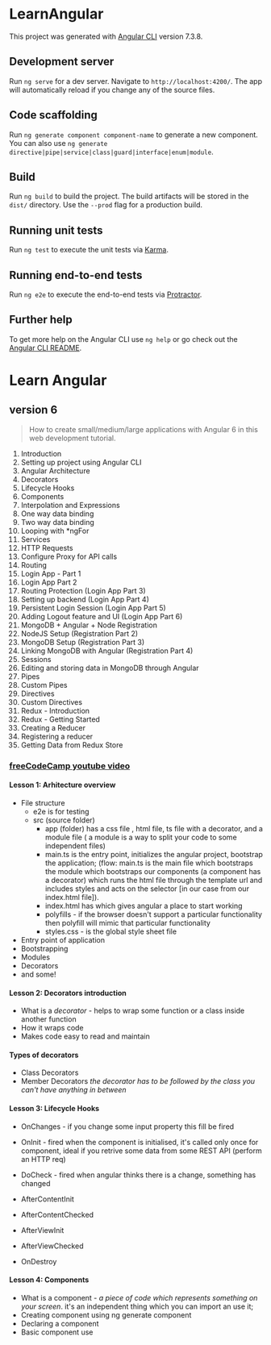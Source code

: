 # LearnAngular

This project was generated with [Angular CLI](https://github.com/angular/angular-cli) version 7.3.8.

## Development server

Run `ng serve` for a dev server. Navigate to `http://localhost:4200/`. The app will automatically reload if you change any of the source files.

## Code scaffolding

Run `ng generate component component-name` to generate a new component. You can also use `ng generate directive|pipe|service|class|guard|interface|enum|module`.

## Build

Run `ng build` to build the project. The build artifacts will be stored in the `dist/` directory. Use the `--prod` flag for a production build.

## Running unit tests

Run `ng test` to execute the unit tests via [Karma](https://karma-runner.github.io).

## Running end-to-end tests

Run `ng e2e` to execute the end-to-end tests via [Protractor](http://www.protractortest.org/).

## Further help

To get more help on the Angular CLI use `ng help` or go check out the [Angular CLI README](https://github.com/angular/angular-cli/blob/master/README.md).


# Learn Angular 
## version 6

>How to create small/medium/large applications with Angular 6 in this web development tutorial.


1.  Introduction
2.  Setting up project using Angular CLI
3.  Angular Architecture
4.  Decorators
5.  Lifecycle Hooks
6.  Components
7.  Interpolation and Expressions
8.  One way data binding
9.  Two way data binding
10.  Looping with *ngFor
11.  Services
12.  HTTP Requests
13.  Configure Proxy for API calls
14.  Routing
15.  Login App - Part 1
16.  Login App Part 2
17.  Routing Protection (Login App Part 3)
18.  Setting up backend (Login App Part 4)
19.  Persistent Login Session (Login App Part 5)
20.  Adding Logout feature and UI (Login App Part 6)
21.  MongoDB + Angular + Node Registration
22.  NodeJS Setup (Registration Part 2)
23.  MongoDB Setup (Registration Part 3)
24.  Linking MongoDB with Angular (Registration Part 4)
25.  Sessions
26.  Editing and storing data in MongoDB through Angular
27.  Pipes
28.  Custom Pipes
29.  Directives
30.  Custom Directives
31.  Redux - Introduction
32.  Redux - Getting Started
33.  Creating a Reducer
34.  Registering a reducer
35.  Getting Data from Redux Store

### [freeCodeCamp youtube video](https//github.com/mehulmpt/angular6-youtube﻿)


#### Lesson 1: Arhitecture overview
 - File structure
    - e2e is for testing
    - src (source folder)
        - app (folder) has a css file , html file, ts file with a decorator, and a module file ( a module is a way to split your code to some independent files)
        - main.ts is the entry point, initializes the angular project, bootstrap the application; (flow: main.ts is the main file which bootstraps the module which  bootstraps our components (a component has a decorator) which runs the html file through the template url and includes styles and acts on the selector [in our case <app-root> from our index.html file]).
        - index.html has <app-root></app-root> which gives angular a place to start working
        - polyfills - if the browser doesn't support a particular functionality then polyfill will mimic that particular functionality
        - styles.css - is the global style sheet file
 - Entry point of application
 - Bootstrapping
 - Modules
 - Decorators
 - and some!

 #### Lesson 2: Decorators introduction
 - What is a *decorator* - helps to wrap some function or a class inside another function
 - How it wraps code
 - Makes code easy to read and maintain

 #### Types of decorators
 - Class Decorators
 - Member Decorators
 _the decorator has to be followed by the class you can't have anything in between_

 #### Lesson 3: Lifecycle Hooks
 - OnChanges - if you change some input property this fill be fired
 - OnInit - fired when the component is initialised, it's called only once for component, ideal if you retrive some data from some REST API (perform an HTTP req)
 - DoCheck - fired when angular thinks there is a change, something has changed

 - AfterContentInit
 - AfterContentChecked
 - AfterViewInit
 - AfterViewChecked
 - OnDestroy


 #### Lesson 4: Components
 - What is a component - _a piece of code which represents something on your screen_. it's an independent thing which you can import an use it;
 - Creating component using ng generate component
 - Declaring a component
 - Basic component use